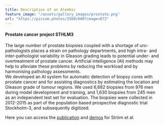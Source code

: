 ```yaml
---
title: Description of an Alembic
feature_image: "/assets/gallery_images/prostate.png"
url: "https://picsum.photos/2560/600?image=872"
---
```


#### Prostate cancer project STHLM3

The large number of prostate biopsies coupled with a shortage of uro-pathologists places a strain on pathology departments, and high intra- and inter-pathologist variability in Gleason grading leads to potential under- and overtreatment of prostate cancer. Artificial intelligence (AI) methods may help to alleviate these problems by reducing the workload and by harmonising pathology assessments. \
We developed an AI system for automatic detection of biopsy cores with prostate cancer and for assisting diagnostics by estimating the location and Gleason grade of tumour regions. We used 6,682 biopsies from 976 men during model development and training, and 1,630 biopsies from 245 men as an independent test set for evaluation. The biopsies were collected in 2012-2015 as part of the population based prospective diagnostic trial Stockholm-3, and subsequently digitized.

Here you can access the <a href="https://doi.org/10.1016/S1470-2045(19)30738-7"> publication</a> and 
<a href="https://tissuumaps.research.it.uu.se/sthlm3/viewer.html?image=0&choice=3"> demos</a> for Ström et al.